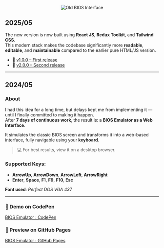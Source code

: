 <p align="center">
  <img alt="Old BIOS Interface" src="https://www.intra2net.com/en/support/manual/images/install/bios-hp-power.png" />
</p>

## 2025/05

The new version is now built using **React JS**, **Redux Toolkit**, and **Tailwind CSS**.  
This modern stack makes the codebase significantly more **readable**, **editable**, and **maintainable** compared to the earlier pure HTML/JS version.

- 🔖 [v1.0.0 – First release](https://github.com/xb-16/BIOS-Emulator-Web-Interface/releases/tag/v1.0.0)  
- 🔖 [v2.0.0 – Second release](https://github.com/xb-16/BIOS-Emulator-Web-Interface/releases/tag/v2.0.0)

---

## 2024/05

### About

I had this idea for a long time, but delays kept me from implementing it — until I finally committed to making it happen.  
After **7 days of continuous work**, the result is: a **BIOS Emulator as a Web Interface**.

It simulates the classic BIOS screen and transforms it into a web-based interface, fully navigable using your **keyboard**.

> 💻 For best results, view it on a desktop browser.

### Supported Keys:

- **ArrowUp**, **ArrowDown**, **ArrowLeft**, **ArrowRight**
- **Enter**, **Space**, **F1**, **F9**, **F10**, **Esc**

**Font used**: _Perfect DOS VGA 437_

---

### 🔗 Demo on CodePen

[BIOS Emulator : CodePen](https://codepen.io/Un_Kown/pen/OJGvave)

### 🔗 Preview on GitHub Pages

[BIOS Emulator : GitHub Pages](https://xb-16.github.io/BIOS-Emulator-Web-Interface/)
